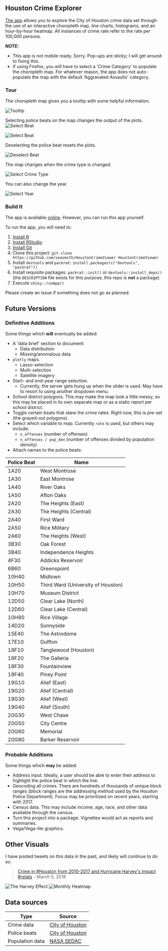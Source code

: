 Houston Crime Explorer
----------------------

[The app](https://seasmith.shinyapps.io/HoustonCrimeViewer) allows you to explore the City of Houston crime data set through the use of an interactive choropleth map, line charts, histograms, and an hour-by-hour heatmap. All instances of crime rate refer to the rate per 100,000 persons.

**NOTE:**

-   This app is not mobile ready. Sorry. Pop-ups are sticky; I will get around to fixing this.
-   If using Firefox, you will have to select a 'Crime Category' to populate the choropleth map. For whatever reason, the app does not auto-populate the map with the default 'Aggravated Assaults' category.

### Tour

The choropleth map gives you a tooltip with some helpful information.

![Tooltip](imgs/tooltip.gif)

Selecting police beats on the map changes the output of the plots. ![Select Beat](imgs/beat_selection.gif)

![Select Beat](imgs/beat_selection_2.gif)

Deselecting the police beat resets the plots.

![Deselect Beat](imgs/beat_deselection.gif)

The map changes when the crime type is changed.

![Select Crime Type](imgs/type_selection.gif)

You can also change the year.

![Select Year](imgs/year_selection.gif)

### Build It

The app is available [online](https://seasmith.shinyapp.io/HoustonCrimeViewer). However, you can run this app yourself.

To run the app, you will need to:

1.  [Install R](https://cran.r-project.org/)
2.  [Install RStudio](https://www.rstudio.com/products/rstudio/download/#download)
3.  [Install Git](https://git-scm.com/downloads)
4.  Clone this project: `git clone https://github.com/seasmith/HoustonCrimeViewer HoustonCrimeViewer`
5.  Install `devtools` and `packrat`: `install.packages(c("devtools", "packrat"))`
6.  Install requisite packages: `packrat::init()` or `devtools::install_deps()` (the `DESCRIPTION` file exists for this purpose, this repo is **not** a package)
7.  Execute `shiny::runApp()`

Please create an issue if something does not go as planned.

Future Versions
---------------

### Definitive Additions

Some things which **will** eventually be added:

-   A 'data brief' section to document:
    -   Data distribution
    -   Missing/anomalous data
-   `plotly` maps.
    -   Lasso-selection
    -   Multi-selection
    -   Satellite imagery
-   Start- and end-year range selection.
    -   Currently, the server gets hung up when the slider is used. May have to resort to using another dropdown menu.
-   School district polygons. This may make the map look a little messy, so this may be placed in its own separate map or as a static report per school district.
-   Toggle certain beats that skew the crime rates. Right now, this is pre-set (the grayed-out polygons).
-   Select which variable to map. Currently `rate` is used, but others may include:
    -   `n_offenses` (number of offenses)
    -   `n_offenses / pop_den` (number of offenses divided by population density)
-   Attach names to the police beats:

| Police Beat | Name                               |
|-------------|------------------------------------|
| 1A20        | West Montrose                      |
| 1A30        | East Montrose                      |
| 1A40        | River Oaks                         |
| 1A50        | Afton Oaks                         |
| 2A20        | The Heights (East)                 |
| 2A30        | The Heights (Central)              |
| 2A40        | First Ward                         |
| 2A50        | Rice Military                      |
| 2A60        | The Heights (West)                 |
| 3B30        | Oak Forest                         |
| 3B40        | Independence Heights               |
| 4F30        | Addicks Reservoir                  |
| 6B60        | Greenspoint                        |
| 10H40       | Midtown                            |
| 10H50       | Third Ward (University of Houston) |
| 10H70       | Museum District                    |
| 12D50       | Clear Lake (North)                 |
| 12D60       | Clear Lake (Central)               |
| 10H80       | Rice Village                       |
| 14D20       | Sunnyside                          |
| 15E40       | The Astrodome                      |
| 17E10       | Gulfton                            |
| 18F10       | Tanglewood (Houston)               |
| 18F20       | The Galleria                       |
| 18F30       | Fountainview                       |
| 18F40       | Piney Point                        |
| 19G10       | Alief (East)                       |
| 19G20       | Alief (Central)                    |
| 19G30       | Alief (West)                       |
| 19G40       | Alief (South)                      |
| 20G30       | West Chase                         |
| 20G50       | City Centre                        |
| 20G60       | Memorial                           |
| 20G80       | Barker Reservoir                   |

### Probable Additions

Some things which **may** be added:

-   Address input. Ideally, a user should be able to enter their address to highlight the police beat in which the live.
-   Geocoding all crimes. There are hundreds of thousands of unique block ranges (block ranges are the addressing method used by the Houston Police Department). Focus may be prioritized on recent years, starting with 2017.
-   Census data. This may include income, age, race, and other data available through the census.
-   Turn this project into a package. Vignettes would act as reports and summaries.
-   Vega/Vega-lite graphics.

Other Visuals
-------------

I have posted tweets on this data in the past, and likely will continue to do so.

> [Crime in \#Houston from 2010-2017 and Hurricane Harvey's impact \#rstats](https://twitter.com/lksmth/status/970721936295845889) - March 5, 2018

![The Harvey Effect](imgs/the_harvey_effect_annotated.png) ![Monthly Heatmap](imgs/houston_crime_per_month.png)

Data sources
------------

| Type            | Source                                                                                     |
|-----------------|--------------------------------------------------------------------------------------------|
| Crime data      | [City of Houston](http://www.houstontx.gov/police/cs/crime-stats-archives.htm)             |
| Police beats    | [City of Houston](https://cohgis-mycity.opendata.arcgis.com/datasets/houston-police-beats) |
| Population data | [NASA SEDAC](http://sedac.ciesin.columbia.edu/data/collection/gpw-v4)                      |
